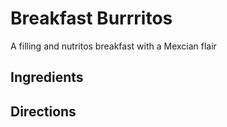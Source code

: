 # Breakfast Burrritos

A filling and nutritos breakfast with a Mexcian flair

## Ingredients

## Directions
